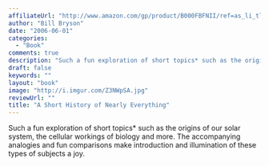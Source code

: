 ```yaml
---
affiliateUrl: "http://www.amazon.com/gp/product/B000FBFNII/ref=as_li_tl?ie=UTF8&camp=1789&creative=390957&creativeASIN=B000FBFNII&linkCode=as2&tag=jaktre-20&linkId=LR6OV7YJN24YAWTL"
author: "Bill Bryson"
date: "2006-06-01"
categories:
  - "Book"
comments: true
description: "Such a fun exploration of short topics* such as the origins of our solar system, the cellular workings of biology and more.  The accompanying analogie"
draft: false
keywords: ""
layout: "book"
image: "http://i.imgur.com/Z3NWpSA.jpg"
reviewUrl: ""
title: "A Short History of Nearly Everything"
---
```


Such a fun exploration of short topics* such as the origins of our solar system, the cellular workings of biology and more.  The accompanying analogies and fun comparisons make introduction and illumination of these types of subjects a joy.
